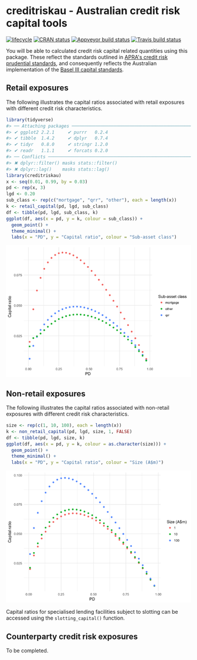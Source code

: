<!-- README.md is generated from README.Rmd. Please edit that file -->
creditriskau - Australian credit risk capital tools
===================================================

[![lifecycle](https://img.shields.io/badge/lifecycle-experimental-orange.svg)](https://www.tidyverse.org/lifecycle/#experimental) [![CRAN status](http://www.r-pkg.org/badges/version/creditriskau)](https://cran.r-project.org/package=creditriskau) [![Appveyor build status](https://ci.appveyor.com/api/projects/status/x45npmpgyqrdk02l/branch/master?svg=true)](https://ci.appveyor.com/project/imanuelcostigan/creditriskau/branch/master) [![Travis build status](https://travis-ci.org/imanuelcostigan/creditriskau.svg?branch=master)](https://travis-ci.org/imanuelcostigan/creditriskau)

You will be able to calculated credit risk capital related quantities using this package. These reflect the standards outlined in [APRA's credit risk prudential standards](http://www.apra.gov.au/adi/PrudentialFramework/Pages/prudential-standards-and-guidance-notes-for-adis.aspx), and consequently reflects the Australian implementation of the [Basel III capital standards](http://www.bis.org/bcbs/basel3.htm).

Retail exposures
----------------

The following illustrates the capital ratios associated with retail exposures with different credit risk characteristics.

``` r
library(tidyverse)
#> ── Attaching packages ─────────────────────────────────────────────────────────────── tidyverse 1.2.1 ──
#> ✔ ggplot2 2.2.1     ✔ purrr   0.2.4
#> ✔ tibble  1.4.2     ✔ dplyr   0.7.4
#> ✔ tidyr   0.8.0     ✔ stringr 1.2.0
#> ✔ readr   1.1.1     ✔ forcats 0.2.0
#> ── Conflicts ────────────────────────────────────────────────────────────────── tidyverse_conflicts() ──
#> ✖ dplyr::filter() masks stats::filter()
#> ✖ dplyr::lag()    masks stats::lag()
library(creditriskau)
x <- seq(0.01, 0.99, by = 0.03)
pd <- rep(x, 3)
lgd <- 0.20
sub_class <- rep(c("mortgage", "qrr", "other"), each = length(x))
k <- retail_capital(pd, lgd, sub_class)
df <- tibble(pd, lgd, sub_class, k)
ggplot(df, aes(x = pd, y = k, colour = sub_class)) + 
  geom_point() +
  theme_minimal() +
  labs(x = "PD", y = "Capital ratio", colour = "Sub-asset class")
```

![](README-retail_example-1.png)

Non-retail exposures
--------------------

The following illustrates the capital ratios associated with non-retail exposures with different credit risk characteristics.

``` r
size <- rep(c(1, 10, 100), each = length(x))
k <- non_retail_capital(pd, lgd, size, 1, FALSE)
df <- tibble(pd, lgd, size, k)
ggplot(df, aes(x = pd, y = k, colour = as.character(size))) + 
  geom_point() +
  theme_minimal() +
  labs(x = "PD", y = "Capital ratio", colour = "Size (A$m)")
```

![](README-non_retail_example-1.png)

Capital ratios for specialised lending facilities subject to slotting can be accessed using the `slotting_capital()` function.

Counterparty credit risk exposures
----------------------------------

To be completed.
